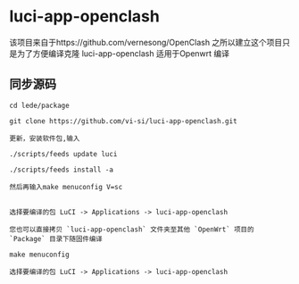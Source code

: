 # luci-app-openclash
该项目来自于https://github.com/vernesong/OpenClash
之所以建立这个项目只是为了方便编译克隆
luci-app-openclash 适用于Openwrt 编译
## 同步源码
    cd lede/package
    
    git clone https://github.com/vi-si/luci-app-openclash.git 
    
    更新，安装软件包,输入
    
    ./scripts/feeds update luci
    
    ./scripts/feeds install -a
    
    然后再输入make menuconfig V=sc
    
    
    选择要编译的包 LuCI -> Applications -> luci-app-openclash
    
    您也可以直接拷贝 `luci-app-openclash` 文件夹至其他 `OpenWrt` 项目的 `Package` 目录下随固件编译
    
    make menuconfig
    
    选择要编译的包 LuCI -> Applications -> luci-app-openclash
